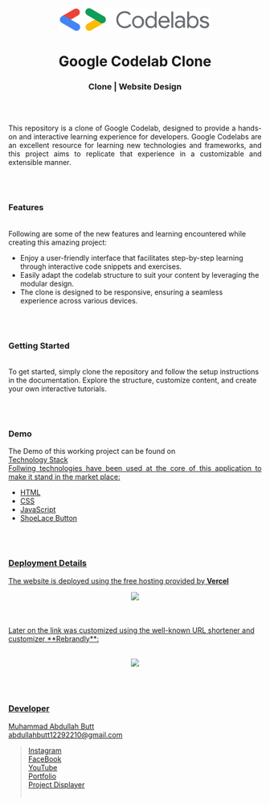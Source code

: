 <p align="center">
  <img src = "Images/lockup.svg" width="300">
</p>

<h1 align="center">
  Google Codelab Clone
</h1>

<h3 align="center">
  Clone | Website Design
</h3>


<br><br>

<p align="justify">
 This repository is a clone of Google Codelab, designed to provide a hands-on and interactive learning experience for developers. Google Codelabs are an excellent resource for learning new technologies and frameworks, and this project aims to replicate that experience in a customizable and extensible manner.
</p>




<br><br>
<!-- ................................................................................................................................. -->


### Features
<br>
Following are some of the new features and learning encountered while creating this amazing project:

- Enjoy a user-friendly interface that facilitates step-by-step learning through interactive code snippets and exercises.
- Easily adapt the codelab structure to suit your content by leveraging the modular design.
- The clone is designed to be responsive, ensuring a seamless experience across various devices.


<br><br>
<!-- ................................................................................................................................. -->


### Getting Started
<br>
To get started, simply clone the repository and follow the setup instructions in the documentation. Explore the structure, customize content, and create your own interactive tutorials.


<br><br>
<!-- ................................................................................................................................. -->


### Demo
<p align="justify">
  The Demo of this working project can be found on <br>
  <a href="></a>
</p>


<br><br>
<!-- ................................................................................................................................. -->





### Technology Stack
<br>
Follwing technologies have been used at the core of this application to make it stand in the market place:

- HTML
- CSS
- JavaScript
- ShoeLace Button


<br><br>
<!-- ................................................................................................................................. -->



### Deployment Details

The website is deployed using the free hosting provided by **Vercel**
<p align = "center">
  <img src = "https://branditechture.agency/brand-logos/wp-content/uploads/wpdm-cache/Vercel-900x0.png" width = "300">
</p>
<br><br>
Later on the link was customized using the well-known URL shortener and customizer **Rebrandly**:<br><br>
<p align = "center">
  <img src = "https://www.rebrandly.com/images/URL-Shortener.fileextension.svg" width = "300">
</p>


<br><br>
<!-- ................................................................................................................................. -->


### Developer

Muhammad Abdullah Butt <br>
abdullahbutt12292210@gmail.com <br>
> [Instagram](https://www.instagram.com/abdullah.butt.22/)<br>
> [FaceBook](https://www.facebook.com/profile.php?id=100076291614529)<br>
> [YouTube](https://www.youtube.com/channel/UCnuOFQyMywg-KuoN-lmav1Q)<br>
> [Portfolio](https://rebrand.ly/MuhammadAbdullahButt_MABCORP)<br>
> [Project Displayer]( https://rebrand.ly/ProjectDisplayer_MABCORP)
<br><br>
<!-- ................................................................................................................................. -->






